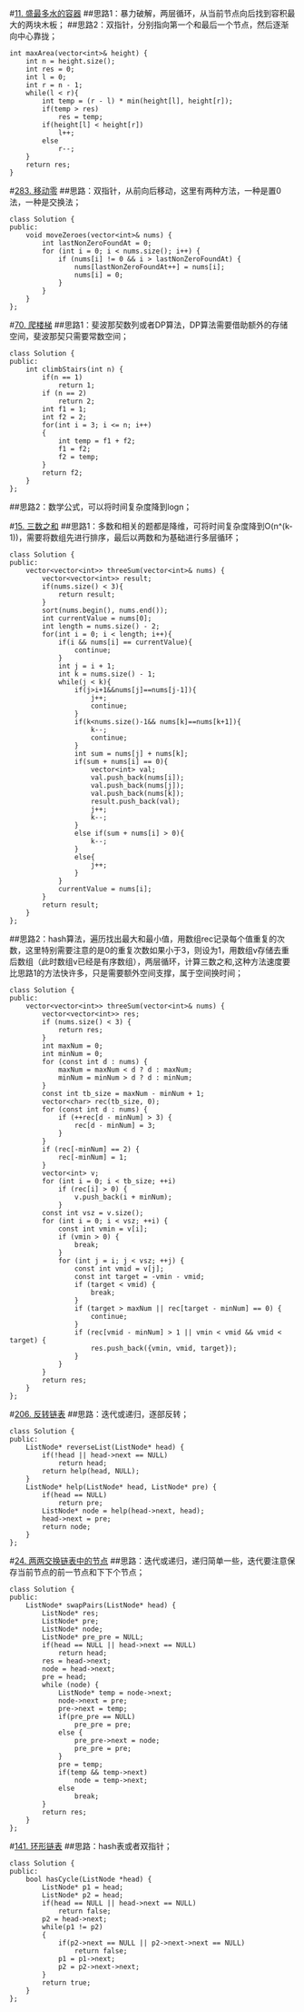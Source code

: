 #[11. 盛最多水的容器](https://leetcode-cn.com/problems/container-with-most-water/)
##思路1：暴力破解，两层循环，从当前节点向后找到容积最大的两块木板；
##思路2：双指针，分别指向第一个和最后一个节点，然后逐渐向中心靠拢；
```
int maxArea(vector<int>& height) {
    int n = height.size();
    int res = 0;
    int l = 0;
    int r = n - 1;
    while(l < r){
        int temp = (r - l) * min(height[l], height[r]);
        if(temp > res)
            res = temp;
        if(height[l] < height[r])
            l++;
        else
            r--;
    }
    return res;
}
```

#[283. 移动零](https://leetcode-cn.com/problems/move-zeroes/)
##思路：双指针，从前向后移动，这里有两种方法，一种是置0法，一种是交换法；
```
class Solution {
public:
    void moveZeroes(vector<int>& nums) {
        int lastNonZeroFoundAt = 0;
	    for (int i = 0; i < nums.size(); i++) {
	        if (nums[i] != 0 && i > lastNonZeroFoundAt) {
	            nums[lastNonZeroFoundAt++] = nums[i];
	            nums[i] = 0;
	        }
	    }      
    }
};
```

#[70. 爬楼梯](https://leetcode-cn.com/problems/climbing-stairs/)
##思路1：斐波那契数列或者DP算法，DP算法需要借助额外的存储空间，斐波那契只需要常数空间；
```
class Solution {
public:
    int climbStairs(int n) {
        if(n == 1)
            return 1;
        if (n == 2)
            return 2;
        int f1 = 1;
        int f2 = 2;
        for(int i = 3; i <= n; i++)
        {
            int temp = f1 + f2;
            f1 = f2;
            f2 = temp;
        }
        return f2;
    }
};
```
##思路2：数学公式，可以将时间复杂度降到logn；

#[15. 三数之和](https://leetcode-cn.com/problems/3sum/)
##思路1：多数和相关的题都是降维，可将时间复杂度降到O(n^(k-1))，需要将数组先进行排序，最后以两数和为基础进行多层循环；
```
class Solution {
public:
    vector<vector<int>> threeSum(vector<int>& nums) {
        vector<vector<int>> result;
        if(nums.size() < 3){
            return result;
        }
        sort(nums.begin(), nums.end());
        int currentValue = nums[0];
        int length = nums.size() - 2;
        for(int i = 0; i < length; i++){
            if(i && nums[i] == currentValue){
                continue;
            }
            int j = i + 1;
            int k = nums.size() - 1;
            while(j < k){
                if(j>i+1&&nums[j]==nums[j-1]){   
                    j++;  
                    continue;  
                }  
                if(k<nums.size()-1&& nums[k]==nums[k+1]){  
                    k--;  
                    continue;  
                }
                int sum = nums[j] + nums[k];
                if(sum + nums[i] == 0){
                    vector<int> val;
                    val.push_back(nums[i]);
                    val.push_back(nums[j]);
                    val.push_back(nums[k]);
                    result.push_back(val);
                    j++;
                    k--;
                }
                else if(sum + nums[i] > 0){
                    k--;
                }
                else{
                    j++;
                }
            }
            currentValue = nums[i];
        }
        return result;
    }
};
```
##思路2：hash算法，遍历找出最大和最小值，用数组rec记录每个值重复的次数，这里特别需要注意的是0的重复次数如果小于3，则设为1，用数组v存储去重后数组（此时数组v已经是有序数组），两层循环，计算三数之和,这种方法速度要比思路1的方法快许多，只是需要额外空间支撑，属于空间换时间；
```
class Solution {
public:
    vector<vector<int>> threeSum(vector<int>& nums) {
        vector<vector<int>> res;
        if (nums.size() < 3) {
            return res;
        }
        int maxNum = 0;
        int minNum = 0;
        for (const int d : nums) {
            maxNum = maxNum < d ? d : maxNum;
            minNum = minNum > d ? d : minNum;
        }
        const int tb_size = maxNum - minNum + 1;
        vector<char> rec(tb_size, 0);
        for (const int d : nums) {
            if (++rec[d - minNum] > 3) {
                rec[d - minNum] = 3;
            }
        }
        if (rec[-minNum] == 2) {
            rec[-minNum] = 1;
        }
        vector<int> v;
        for (int i = 0; i < tb_size; ++i)
            if (rec[i] > 0) {
                v.push_back(i + minNum);
            }
        const int vsz = v.size();
        for (int i = 0; i < vsz; ++i) {
            const int vmin = v[i];
            if (vmin > 0) {
                break;
            }
            for (int j = i; j < vsz; ++j) {
                const int vmid = v[j];
                const int target = -vmin - vmid;
                if (target < vmid) {
                    break;
                }
                if (target > maxNum || rec[target - minNum] == 0) {
                    continue;
                }
                if (rec[vmid - minNum] > 1 || vmin < vmid && vmid < target) {
                    res.push_back({vmin, vmid, target});
                }
            }
        }
        return res;
    }
};
```

#[206. 反转链表](https://leetcode-cn.com/problems/reverse-linked-list/)
##思路：迭代或递归，逐部反转；
```
class Solution {
public:
    ListNode* reverseList(ListNode* head) {
        if(!head || head->next == NULL)
            return head;
        return help(head, NULL); 
    }
    ListNode* help(ListNode* head, ListNode* pre) {
        if(head == NULL)
            return pre;
        ListNode* node = help(head->next, head);
        head->next = pre;
        return node;
    }
};
```

#[24. 两两交换链表中的节点](https://leetcode-cn.com/problems/swap-nodes-in-pairs/)
##思路：迭代或递归，递归简单一些，迭代要注意保存当前节点的前一节点和下下个节点；
```
class Solution {
public:
    ListNode* swapPairs(ListNode* head) {
        ListNode* res;
        ListNode* pre;
        ListNode* node;
        ListNode* pre_pre = NULL;
        if(head == NULL || head->next == NULL)
            return head;
        res = head->next;
        node = head->next;
        pre = head;
        while (node) {
            ListNode* temp = node->next;
            node->next = pre;
            pre->next = temp;
            if(pre_pre == NULL)
                pre_pre = pre;
            else {
                pre_pre->next = node;
                pre_pre = pre;
            }
            pre = temp;
            if(temp && temp->next)
                node = temp->next;
            else 
                break;
        }        
        return res;
    }
};
```

#[141. 环形链表](https://leetcode-cn.com/problems/linked-list-cycle/)
##思路：hash表或者双指针；
```
class Solution {
public:
    bool hasCycle(ListNode *head) {
        ListNode* p1 = head;
        ListNode* p2 = head;
        if(head == NULL || head->next == NULL)
            return false;
        p2 = head->next;
        while(p1 != p2)
        {
            if(p2->next == NULL || p2->next->next == NULL)
                return false;
            p1 = p1->next;
            p2 = p2->next->next;
        }
        return true;
    }
};
```


